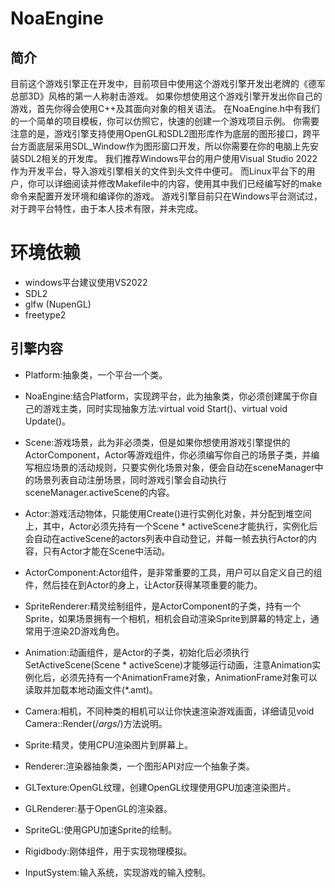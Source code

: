 # NoaEngine
## 简介
目前这个游戏引擎正在开发中，目前项目中使用这个游戏引擎开发出老牌的《德军总部3D》风格的第一人称射击游戏。
如果你想使用这个游戏引擎开发出你自己的游戏，首先你得会使用C++及其面向对象的相关语法。
在NoaEngine.h中有我们的一个简单的项目模板，你可以仿照它，快速的创建一个游戏项目示例。
你需要注意的是，游戏引擎支持使用OpenGL和SDL2图形库作为底层的图形接口，跨平台方面底层采用SDL_Window作为图形窗口开发，所以你需要在你的电脑上先安装SDL2相关的开发库。
我们推荐Windows平台的用户使用Visual Studio 2022作为开发平台，导入游戏引擎相关的文件到头文件中便可。
而Linux平台下的用户，你可以详细阅读并修改Makefile中的内容，使用其中我们已经编写好的make命令来配置开发环境和编译你的游戏。
游戏引擎目前只在Windows平台测试过，对于跨平台特性，由于本人技术有限，并未完成。

# 环境依赖
* windows平台建议使用VS2022
* SDL2
* glfw (NupenGL)
* freetype2

## 引擎内容
* Platform:抽象类，一个平台一个类。

* NoaEngine:结合Platform，实现跨平台，此为抽象类，你必须创建属于你自己的游戏主类，同时实现抽象方法:virtual void Start()、virtual void Update()。

* Scene:游戏场景，此为非必须类，但是如果你想使用游戏引擎提供的ActorComponent，Actor等游戏组件，你必须编写你自己的场景子类，并编写相应场景的活动规则，只要实例化场景对象，便会自动在sceneManager中的场景列表自动注册场景，同时游戏引擎会自动执行sceneManager.activeScene的内容。

* Actor:游戏活动物体，只能使用Create()进行实例化对象，并分配到堆空间上，其中，Actor必须先持有一个Scene * activeScene才能执行，实例化后会自动在activeScene的actors列表中自动登记，并每一帧去执行Actor的内容，只有Actor才能在Scene中活动。

* ActorComponent:Actor组件，是非常重要的工具，用户可以自定义自己的组件，然后挂在到Actor的身上，让Actor获得某项重要的能力。

* SpriteRenderer:精灵绘制组件，是ActorComponent的子类，持有一个Sprite，如果场景拥有一个相机，相机会自动渲染Sprite到屏幕的特定上，通常用于渲染2D游戏角色。

* Animation:动画组件，是Actor的子类，初始化后必须执行SetActiveScene(Scene * activeScene)才能够运行动画，注意Animation实例化后，必须先持有一个AnimationFrame对象，AnimationFrame对象可以读取并加载本地动画文件(*.amt)。

* Camera:相机，不同种类的相机可以让你快速渲染游戏画面，详细请见void Camera::Render(/*args*/)方法说明。

* Sprite:精灵，使用CPU渲染图片到屏幕上。

* Renderer:渲染器抽象类，一个图形API对应一个抽象子类。

* GLTexture:OpenGL纹理，创建OpenGL纹理使用GPU加速渲染图片。

* GLRenderer:基于OpenGL的渲染器。

* SpriteGL:使用GPU加速Sprite的绘制。

* Rigidbody:刚体组件，用于实现物理模拟。

* InputSystem:输入系统，实现游戏的输入控制。
